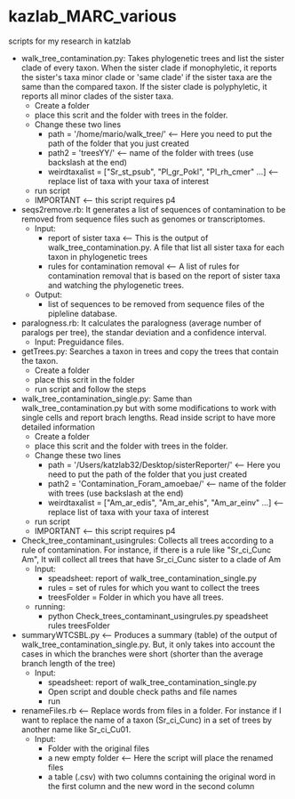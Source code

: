 # kazlab_MARC_various
scripts for my research in katzlab

* walk_tree_contamination.py: Takes phylogenetic trees and list the sister clade of every taxon. When the sister clade if monophyletic, it reports the sister's taxa minor clade or 'same clade' if the sister taxa are the same than the compared taxon. If the sister clade is polyphyletic, it reports all minor clades of the sister taxa.
	* Create a folder
	* place this scrit and the folder with trees in the folder.
	* Change these two lines
		* path = '/home/mario/walk_tree/'   <-- Here you need to put the path of the folder that you just created
		* path2 = 'treesYY/'   <-- name of the folder with trees (use backslash at the end)
		* weirdtaxalist = ["Sr_st_psub", "Pl_gr_Pokl", "Pl_rh_cmer" ...] <-- replace list of taxa with your taxa of interest
	* run script
	* IMPORTANT <-- this script requires p4
* seqs2remove.rb: It generates a list of sequences of contamination to be removed from sequence files such as genomes or transcriptomes. 
  * Input:
    * report of sister taxa <-- This is the output of walk_tree_contamination.py. A file that list all sister taxa for each taxon in phylogenetic trees
    * rules for contamination removal <-- A list of rules for contamination removal that is based on the report of sister taxa and watching the phylogenetic trees.
  * Output:
    * list of sequences to be removed from sequence files of the pipleline database. 
* paralogness.rb: It calculates the paralogness (average number of paralogs per tree), the standar deviation and a confidence interval.
	* Input: Preguidance files.
* getTrees.py: Searches a taxon in trees and copy the trees that contain the taxon.
	* Create a folder
	* place this scrit in the folder
	* run script and follow the steps 
* walk_tree_contamination_single.py: Same than walk_tree_contamination.py but with some modifications to work with single cells and report brach lengths. Read inside script to have more detailed information
	* Create a folder
	* place this scrit and the folder with trees in the folder.
	* Change these two lines
		* path = '/Users/katzlab32/Desktop/sisterReporter/'   <-- Here you need to put the path of the folder that you just created
		* path2 = 'Contamination_Foram_amoebae/'  <-- name of the folder with trees (use backslash at the end)
		* weirdtaxalist = ["Am_ar_edis", "Am_ar_ehis", "Am_ar_einv" ...] <-- replace list of taxa with your taxa of interest
	* run script
	* IMPORTANT <-- this script requires p4
* Check_tree_contaminant_usingrules: Collects all trees according to a rule of contamination. For instance, if there is a rule like "Sr_ci_Cunc Am", It will collect all trees that have Sr_ci_Cunc sister to a clade of Am
	* Input: 
		* speadsheet: report of walk_tree_contamination_single.py
		* rules = set of rules for which you want to collect the trees
		* treesFolder = Folder in which you have all trees.
	* running: 
		* python Check_trees_contaminant_usingrules.py speadsheet rules treesFolder
* summaryWTCSBL.py <-- Produces a summary (table) of the output of walk_tree_contamination_single.py. But, it only takes into account the cases in which the branches were short (shorter than the average branch length of the tree)
	* Input:
		* speadsheet: report of walk_tree_contamination_single.py
		* Open script and double check paths and file names
		* run
* renameFiles.rb <-- Replace words from files in a folder. For instance if I want to replace the name of a taxon (Sr_ci_Cunc) in a set of trees by another name like Sr_ci_Cu01. 
	* Input:
		* Folder with the original files
		* a new empty folder <-- Here the script will place the renamed files
		* a table (.csv) with two columns containing the original word in the first column and the new word in the second column